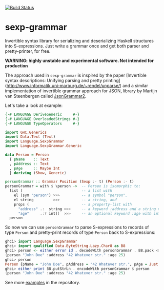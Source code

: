 [![Build Status](https://travis-ci.org/esmolanka/sexp-grammar.svg?branch=master)](https://travis-ci.org/esmolanka/sexp-grammar)

sexp-grammar
============

Invertible syntax library for serializing and deserializing Haskell structures
into S-expressions. Just write a grammar once and get both parser and
pretty-printer, for free.

**WARNING: highly unstable and experimental software. Not intended for production**

The approach used in `sexp-grammar` is inspired by the paper
[Invertible syntax descriptions: Unifying parsing and pretty printing]
(http://www.informatik.uni-marburg.de/~rendel/unparse/) and a similar
implementation of invertible grammar approach for JSON, library by Martijn van
Steenbergen called [JsonGrammar2](https://github.com/MedeaMelana/JsonGrammar2).

Let's take a look at example:

```haskell
{-# LANGUAGE DeriveGeneric     #-}
{-# LANGUAGE OverloadedStrings #-}
{-# LANGUAGE TypeOperators     #-}

import GHC.Generics
import Data.Text (Text)
import Language.SexpGrammar
import Language.SexpGrammar.Generic

data Person = Person
  { pName    :: Text
  , pAddress :: Text
  , pAge     :: Maybe Int
  } deriving (Show, Generic)

personGrammar :: Grammar Position (Sexp :- t) (Person :- t)
personGrammar = with $ \person ->  -- Person is isomorphic to:
  list (                           -- a list with
    el (sym "person") >>>          -- a symbol "person",
    el string         >>>          -- a string, and
    props (                        -- a property-list with
      "address" .:  string >>>     -- a keyword :address and a string value, and
      "age"     .:? int))  >>>     -- an optional keyword :age with int value.
  person
```

So now we can use `personGrammar` to parse S-expressions to records of type
`Person` and pretty-print records of type `Person` back to S-expressions:

```haskell
ghci> import Language.SexpGrammar
ghci> import qualified Data.ByteString.Lazy.Char8 as B8
ghci> person <- either error id . decodeWith personGrammar . B8.pack <$> getLine
(person "John Doe" :address "42 Whatever str." :age 25)
ghci> person
Person {pName = "John Doe", pAddress = "42 Whatever str.", pAge = Just 25}
ghci> either print B8.putStrLn . encodeWith personGrammar $ person
(person "John Doe" :address "42 Whatever str." :age 25)
```

See more [examples](https://github.com/esmolanka/sexp-grammar/tree/master/examples) in the repository.
